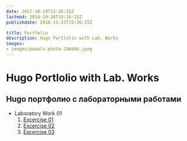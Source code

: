 ```yaml
---
date: 2017-10-19T15:26:15Z
lastmod: 2019-10-26T15:26:15Z
publishdate: 2018-11-23T15:26:15Z

title: Portfolio
description: Hugo Portlolio with Lab. Works
images:
- images/pexels-photo-196666.jpeg
---
```


# Hugo Portlolio with Lab. Works
## Hugo портфолио с лабораторными работами

* Laboratory Work 01
  1. [Excercise 01](laboratory-work-01/01)
  2. [Excercise 02](laboratory-work-01/02)
  3. [Excercise 03](laboratory-work-01/03)
